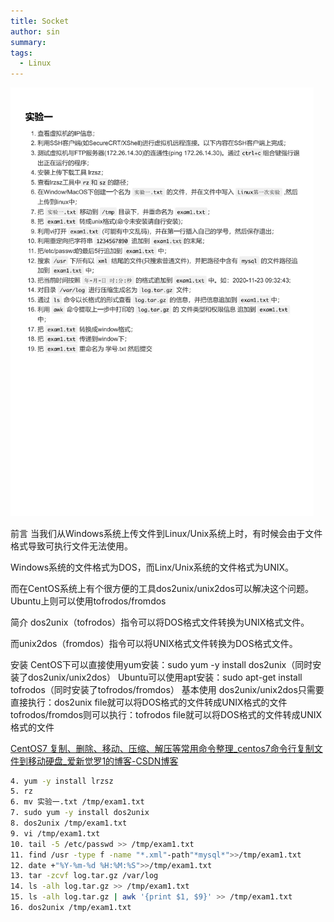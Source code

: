 ```yaml
---
title: Socket
author: sin
summary: 
tags: 
  - Linux
---
```


<img src="https://raw.githubusercontent.com/c-sin7/picgoIMG/main/实验1_00.jpg" alt="实验一" style="zoom: 67%;" />

前言
当我们从Windows系统上传文件到Linux/Unix系统上时，有时候会由于文件格式导致可执行文件无法使用。

Windows系统的文件格式为DOS，而Linx/Unix系统的文件格式为UNIX。

而在CentOS系统上有个很方便的工具dos2unix/unix2dos可以解决这个问题。
Ubuntu上则可以使用tofrodos/fromdos

简介
dos2unix（tofrodos）指令可以将DOS格式文件转换为UNIX格式文件。

而unix2dos（fromdos）指令可以将UNIX格式文件转换为DOS格式文件。

安装
CentOS下可以直接使用yum安装：sudo yum -y install dos2unix（同时安装了dos2unix/unix2dos）
Ubuntu可以使用apt安装：sudo apt-get install tofrodos（同时安装了tofrodos/fromdos）
基本使用
dos2unix/unix2dos只需要直接执行：dos2unix file就可以将DOS格式的文件转成UNIX格式的文件
tofrodos/fromdos则可以执行：tofrodos file就可以将DOS格式的文件转成UNIX格式的文件



[CentOS7 复制、删除、移动、压缩、解压等常用命令整理_centos7命令行复制文件到移动硬盘_爱新觉罗1的博客-CSDN博客](https://blog.csdn.net/Nicolas12/article/details/80890811)



```bash
4. yum -y install lrzsz
5. rz
6. mv 实验一.txt /tmp/exam1.txt
7. sudo yum -y install dos2unix
8. dos2unix /tmp/exam1.txt
9. vi /tmp/exam1.txt
10. tail -5 /etc/passwd >> /tmp/exam1.txt
11. find /usr -type f -name "*.xml"-path"*mysql*">>/tmp/exam1.txt
12. date +"%Y-%m-%d %H:%M:%S">>/tmp/exam1.txt
13. tar -zcvf log.tar.gz /var/log
14. ls -alh log.tar.gz >> /tmp/exam1.txt
15. ls -alh log.tar.gz | awk '{print $1, $9}' >> /tmp/exam1.txt
16. dos2unix /tmp/exam1.txt
```